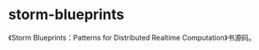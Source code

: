 storm-blueprints
================

《Storm Blueprints：Patterns for Distributed Realtime Computation》书源码。
